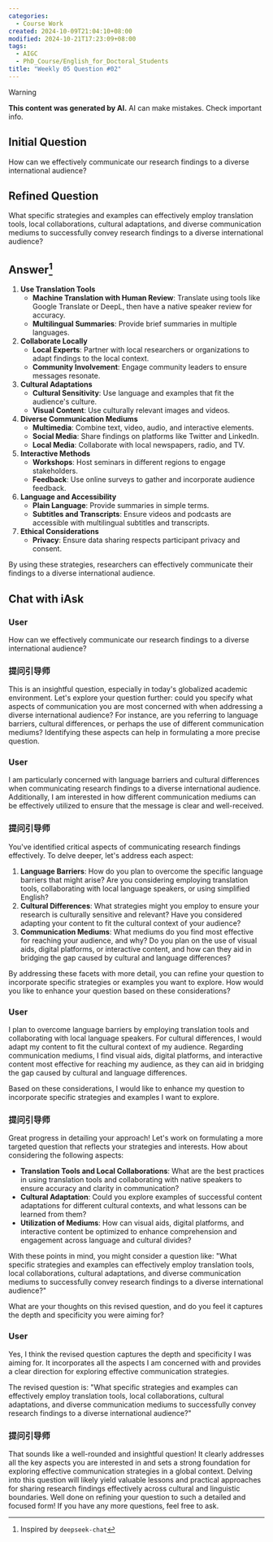 ```yaml
---
categories:
  - Course Work
created: 2024-10-09T21:04:10+08:00
modified: 2024-10-21T17:23:09+08:00
tags:
  - AIGC
  - PhD_Course/English_for_Doctoral_Students
title: "Weekly 05 Question #02"
---
```


> [!WARNING]
> **This content was generated by AI.**
> AI can make mistakes. Check important info.

## Initial Question

How can we effectively communicate our research findings to a diverse international audience?

## Refined Question

What specific strategies and examples can effectively employ translation tools, local collaborations, cultural adaptations, and diverse communication mediums to successfully convey research findings to a diverse international audience?

## Answer[^1]

[^1]: Inspired by `deepseek-chat`

1. **Use Translation Tools**
   - **Machine Translation with Human Review**: Translate using tools like Google Translate or DeepL, then have a native speaker review for accuracy.
   - **Multilingual Summaries**: Provide brief summaries in multiple languages.
2. **Collaborate Locally**
   - **Local Experts**: Partner with local researchers or organizations to adapt findings to the local context.
   - **Community Involvement**: Engage community leaders to ensure messages resonate.
3. **Cultural Adaptations**
   - **Cultural Sensitivity**: Use language and examples that fit the audience's culture.
   - **Visual Content**: Use culturally relevant images and videos.
4. **Diverse Communication Mediums**
   - **Multimedia**: Combine text, video, audio, and interactive elements.
   - **Social Media**: Share findings on platforms like Twitter and LinkedIn.
   - **Local Media**: Collaborate with local newspapers, radio, and TV.
5. **Interactive Methods**
   - **Workshops**: Host seminars in different regions to engage stakeholders.
   - **Feedback**: Use online surveys to gather and incorporate audience feedback.
6. **Language and Accessibility**
   - **Plain Language**: Provide summaries in simple terms.
   - **Subtitles and Transcripts**: Ensure videos and podcasts are accessible with multilingual subtitles and transcripts.
7. **Ethical Considerations**
   - **Privacy**: Ensure data sharing respects participant privacy and consent.

By using these strategies, researchers can effectively communicate their findings to a diverse international audience.

## Chat with iAsk

### User

How can we effectively communicate our research findings to a diverse international audience?

### 提问引导师

This is an insightful question, especially in today's globalized academic environment. Let's explore your question further: could you specify what aspects of communication you are most concerned with when addressing a diverse international audience? For instance, are you referring to language barriers, cultural differences, or perhaps the use of different communication mediums? Identifying these aspects can help in formulating a more precise question.

### User

I am particularly concerned with language barriers and cultural differences when communicating research findings to a diverse international audience. Additionally, I am interested in how different communication mediums can be effectively utilized to ensure that the message is clear and well-received.

### 提问引导师

You've identified critical aspects of communicating research findings effectively. To delve deeper, let's address each aspect:

1. **Language Barriers**: How do you plan to overcome the specific language barriers that might arise? Are you considering employing translation tools, collaborating with local language speakers, or using simplified English?
2. **Cultural Differences**: What strategies might you employ to ensure your research is culturally sensitive and relevant? Have you considered adapting your content to fit the cultural context of your audience?
3. **Communication Mediums**: What mediums do you find most effective for reaching your audience, and why? Do you plan on the use of visual aids, digital platforms, or interactive content, and how can they aid in bridging the gap caused by cultural and language differences?

By addressing these facets with more detail, you can refine your question to incorporate specific strategies or examples you want to explore. How would you like to enhance your question based on these considerations?

### User

I plan to overcome language barriers by employing translation tools and collaborating with local language speakers. For cultural differences, I would adapt my content to fit the cultural context of my audience. Regarding communication mediums, I find visual aids, digital platforms, and interactive content most effective for reaching my audience, as they can aid in bridging the gap caused by cultural and language differences.

Based on these considerations, I would like to enhance my question to incorporate specific strategies and examples I want to explore.

### 提问引导师

Great progress in detailing your approach! Let's work on formulating a more targeted question that reflects your strategies and interests. How about considering the following aspects:

- **Translation Tools and Local Collaborations**: What are the best practices in using translation tools and collaborating with native speakers to ensure accuracy and clarity in communication?
- **Cultural Adaptation**: Could you explore examples of successful content adaptations for different cultural contexts, and what lessons can be learned from them?
- **Utilization of Mediums**: How can visual aids, digital platforms, and interactive content be optimized to enhance comprehension and engagement across language and cultural divides?

With these points in mind, you might consider a question like: "What specific strategies and examples can effectively employ translation tools, local collaborations, cultural adaptations, and diverse communication mediums to successfully convey research findings to a diverse international audience?"

What are your thoughts on this revised question, and do you feel it captures the depth and specificity you were aiming for?

### User

Yes, I think the revised question captures the depth and specificity I was aiming for. It incorporates all the aspects I am concerned with and provides a clear direction for exploring effective communication strategies.

The revised question is: "What specific strategies and examples can effectively employ translation tools, local collaborations, cultural adaptations, and diverse communication mediums to successfully convey research findings to a diverse international audience?"

### 提问引导师

That sounds like a well-rounded and insightful question! It clearly addresses all the key aspects you are interested in and sets a strong foundation for exploring effective communication strategies in a global context. Delving into this question will likely yield valuable lessons and practical approaches for sharing research findings effectively across cultural and linguistic boundaries. Well done on refining your question to such a detailed and focused form! If you have any more questions, feel free to ask.
